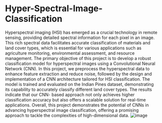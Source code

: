 # Hyper-Spectral-Image-Classification
Hyperspectral imaging (HSI) has emerged as a crucial technology in remote sensing, providing detailed spectral information for each pixel in an image. This rich spectral data facilitates accurate classification of materials and land cover types, which is essential for various applications such as agriculture monitoring, environmental assessment, and resource management. The primary objective of this project is to develop a robust classification model for hyperspectral images using a Convolutional Neural Network (CNN).
In this project, we preprocess the hyperspectral data to enhance feature extraction and reduce noise, followed by the design and implementation of a CNN architecture tailored for HSI classification. The model is trained and evaluated on the Indian Pines dataset, demonstrating its capability to accurately classify different land cover types. The results indicate that our CNN- based approach not only achieves higher classification accuracy but also offers a scalable solution for real-time applications. Overall, this project demonstrates the potential of CNNs in advancing hyperspectral image classification, offering a promising approach to tackle the complexities of high-dimensional data. 
![image](https://github.com/user-attachments/assets/a0ecea4f-c722-4a83-86e9-5776a743944d)
